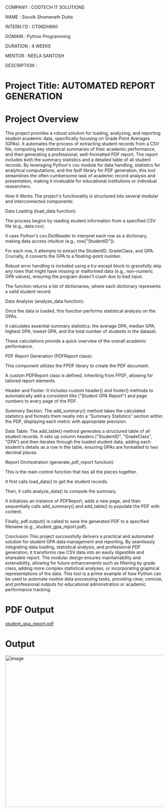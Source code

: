 COMPANY : CODTECH IT SOLUTIONS

NAME : Souvik Shomenath Dutta

INTERN I'D : CT06DH660

DOMAIN : Python Programming

DURATION : 4 WEEKS

MENTOR : NEELA SANTOSH

DESCRIPTION :

# Project Title: AUTOMATED REPORT GENERATION

# Project Overview

This project provides a robust solution for loading, analyzing, and reporting student academic data, specifically focusing on Grade Point Averages (GPAs). It automates the process of extracting student records from a CSV file, computing key statistical summaries of their academic performance, and then generating a professional, well-formatted PDF report. The report includes both the summary statistics and a detailed table of all student records. By leveraging Python's csv module for data handling, statistics for analytical computations, and the fpdf library for PDF generation, this tool streamlines the often cumbersome task of academic record analysis and presentation, making it invaluable for educational institutions or individual researchers.

How It Works
The project's functionality is structured into several modular and interconnected components:

Data Loading (load_data function):

The process begins by reading student information from a specified CSV file (e.g., data.csv).

It uses Python's csv.DictReader to interpret each row as a dictionary, making data access intuitive (e.g., row["StudentID"]).

For each row, it attempts to extract the StudentID, GradeClass, and GPA. Crucially, it converts the GPA to a floating-point number.

Robust error handling is included using a try-except block to gracefully skip any rows that might have missing or malformed data (e.g., non-numeric GPA values), ensuring the program doesn't crash due to bad input.

The function returns a list of dictionaries, where each dictionary represents a valid student record.

Data Analysis (analyze_data function):

Once the data is loaded, this function performs statistical analysis on the GPAs.

It calculates essential summary statistics: the average GPA, median GPA, highest GPA, lowest GPA, and the total number of students in the dataset.

These calculations provide a quick overview of the overall academic performance.

PDF Report Generation (PDFReport class):

This component utilizes the FPDF library to create the PDF document.

A custom PDFReport class is defined, inheriting from FPDF, allowing for tailored report elements.

Header and Footer: It includes custom header() and footer() methods to automatically add a consistent title ("Student GPA Report") and page numbers to every page of the PDF.

Summary Section: The add_summary() method takes the calculated statistics and formats them neatly into a "Summary Statistics" section within the PDF, displaying each metric with appropriate precision.

Data Table: The add_table() method generates a structured table of all student records. It sets up column headers ("StudentID", "GradeClass", "GPA") and then iterates through the loaded student data, adding each student's details as a row in the table, ensuring GPAs are formatted to two decimal places.

Report Orchestration (generate_pdf_report function):

This is the main control function that ties all the pieces together.

It first calls load_data() to get the student records.

Then, it calls analyze_data() to compute the summary.

It initializes an instance of PDFReport, adds a new page, and then sequentially calls add_summary() and add_table() to populate the PDF with content.

Finally, pdf.output() is called to save the generated PDF to a specified filename (e.g., student_gpa_report.pdf).

Conclusion
This project successfully delivers a practical and automated solution for student GPA data management and reporting. By seamlessly integrating data loading, statistical analysis, and professional PDF generation, it transforms raw CSV data into an easily digestible and shareable report. The modular design ensures maintainability and extensibility, allowing for future enhancements such as filtering by grade class, adding more complex statistical analyses, or incorporating graphical representations of the data. This tool is a prime example of how Python can be used to automate routine data processing tasks, providing clear, concise, and professional outputs for educational administration or academic performance tracking.



# PDF Output


[student_gpa_report.pdf](https://github.com/user-attachments/files/21334147/student_gpa_report.pdf)

# Output


<img width="1523" height="485" alt="Image" src="https://github.com/user-attachments/assets/2de01195-48af-4259-9504-b89a414a6787" />


